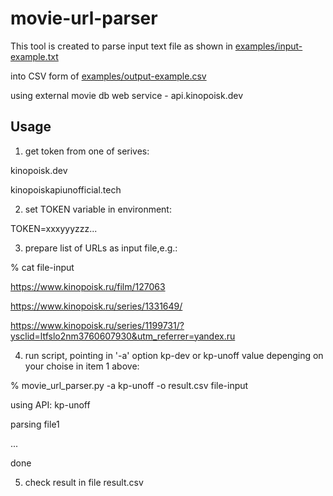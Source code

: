 # movie-url-parser

  

This tool is created to parse input text file as shown in [examples/input-example.txt](/examples/input-example.txt)

into CSV form of [examples/output-example.csv](/examples/output-example.csv)

using external movie db web service - api.kinopoisk.dev

## Usage

1) get token from one of serives:

kinopoisk.dev

kinopoiskapiunofficial.tech

2) set TOKEN variable in environment:

TOKEN=xxxyyyzzz...

  

3) prepare list of URLs as input file,e.g.:

% cat file-input

https://www.kinopoisk.ru/film/127063

https://www.kinopoisk.ru/series/1331649/

https://www.kinopoisk.ru/series/1199731/?ysclid=ltfslo2nm3760607930&utm_referrer=yandex.ru

  

4) run script, pointing in '-a' option kp-dev or kp-unoff value depenging on your choise in item 1 above:

% movie_url_parser.py -a kp-unoff -o result.csv file-input

using API: kp-unoff

parsing file1

...

done

  

5) check result in file result.csv
